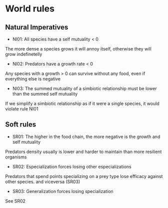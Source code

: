 # World rules

## Natural Imperatives

* NI01: All species have a self mutuality < 0

The more dense a species grows it will annoy itself, otherwise they will grow indefinetelly

* NI02: Predators have a growth rate < 0

Any species with a growth > 0 can survive without any food, even if everything else is negative

* NI03: The summed mutuality of a simbiotic relationship must be lower than the summed self mutuality

If we simplify a simbiotic relationship as if it were a single species, it would violate rule NI01

## Soft rules

* SR01: The higher in the food chain, the more negative is the growth and self mutuality

Predators density usually is lower and harder to maintain than more resilient organisms

* SR02: Especialization forces losing other especializations

Predators that spend points specializing on a prey type lose efficacy against other species.
and viceversa (SR03)

* SR03: Generalization forces losing specialization

See SR02
